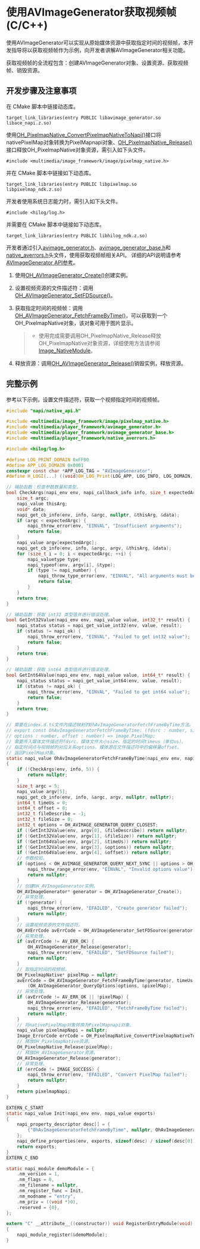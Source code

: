 # 使用AVImageGenerator获取视频帧(C/C++)

使用AVImageGenerator可以实现从原始媒体资源中获取指定时间的视频帧，本开发指导将以获取视频帧作为示例，向开发者讲解AVImageGenerator相关功能。

获取视频帧的全流程包含：创建AVImageGenerator对象、设置资源、获取视频帧、销毁资源。

## 开发步骤及注意事项
在 CMake 脚本中链接动态库。
```
target_link_libraries(entry PUBLIC libavimage_generator.so libace_napi.z.so)
```

使用[OH_PixelmapNative_ConvertPixelmapNativeToNapi()](../../reference/apis-image-kit/_image___native_module.md#oh_pixelmapnative_convertpixelmapnativetonapi)接口将nativePixelMap对象转换为PixelMapnapi对象、[OH_PixelmapNative_Release()](../../reference/apis-image-kit/_image___native_module.md#oh_pixelmapnative_release)接口释放OH_PixelmapNative对象资源，需引入如下头文件。
```
#include <multimedia/image_framework/image/pixelmap_native.h>
```

并在 CMake 脚本中链接如下动态库。
```
target_link_libraries(entry PUBLIC libpixelmap.so libpixelmap_ndk.z.so)
```

开发者使用系统日志能力时，需引入如下头文件。
```
#include <hilog/log.h>
```

并需要在 CMake 脚本中链接如下动态库。
```
target_link_libraries(entry PUBLIC libhilog_ndk.z.so)
```

开发者通过引入[avimage_generator.h](../../reference/apis-media-kit/capi-avimage-generator-h.md)、[avimage_generator_base.h](../../reference/apis-media-kit/capi-avimage-generator-base-h.md)和[native_averrors.h](../../reference/apis-avcodec-kit/native__averrors_8h.md)头文件，使用获取视频帧相关API。
详细的API说明请参考[AVImageGenerator API参考](../../reference/apis-media-kit/capi-avimagegenerator.md)。

1. 使用[OH_AVImageGenerator_Create()](../../reference/apis-media-kit/capi-avimage-generator-h.md#oh_avimagegenerator_create)创建实例。

2. 设置视频资源的文件描述符：调用[OH_AVImageGenerator_SetFDSource()](../../reference/apis-media-kit/capi-avimage-generator-h.md#oh_avimagegenerator_setfdsource)。

3. 获取指定时间的视频帧：调用[OH_AVImageGenerator_FetchFrameByTime()](../../reference/apis-media-kit/capi-avimage-generator-h.md#oh_avimagegenerator_fetchframebytime)，可以获取到一个OH_PixelmapNative对象，该对象可用于图片显示。
   > - 使用完成需要调用OH_PixelmapNative_Release释放OH_PixelmapNative对象资源，详细使用方法请参阅[Image_NativeModule](../../reference/apis-image-kit/_image___native_module.md)。

4. 释放资源：调用[OH_AVImageGenerator_Release()](../../reference/apis-media-kit/capi-avimage-generator-h.md#oh_avimagegenerator_release)销毁实例，释放资源。

## 完整示例

参考以下示例，设置文件描述符，获取一个视频指定时间的视频帧。

```c
#include "napi/native_api.h"

#include <multimedia/image_framework/image/pixelmap_native.h>
#include <multimedia/player_framework/avimage_generator.h>
#include <multimedia/player_framework/avimage_generator_base.h>
#include <multimedia/player_framework/native_averrors.h>

#include <hilog/log.h>

#define LOG_PRINT_DOMAIN 0xFF00
#define APP_LOG_DOMAIN 0x0001
constexpr const char *APP_LOG_TAG = "AVImageGenerator";
#define H_LOGI(...) ((void)OH_LOG_Print(LOG_APP, LOG_INFO, LOG_DOMAIN, APP_LOG_TAG, __VA_ARGS__))

// 辅助函数：检查参数数量和类型。
bool CheckArgs(napi_env env, napi_callback_info info, size_t expectedArgc) {
    size_t argc;
    napi_value thisArg;
    void* data;
    napi_get_cb_info(env, info, &argc, nullptr, &thisArg, &data);
    if (argc < expectedArgc) {
        napi_throw_error(env, "EINVAL", "Insufficient arguments");
        return false;
    }
    napi_value argv[expectedArgc];
    napi_get_cb_info(env, info, &argc, argv, &thisArg, &data);
    for (size_t i = 0; i < expectedArgc; ++i) {
        napi_valuetype type;
        napi_typeof(env, argv[i], &type);
        if (type != napi_number) {
            napi_throw_type_error(env, "EINVAL", "All arguments must be numbers");
            return false;
        }
    }
    return true;
}

// 辅助函数：获取 int32 类型值并进行错误处理。
bool GetInt32Value(napi_env env, napi_value value, int32_t* result) {
    napi_status status = napi_get_value_int32(env, value, result);
    if (status != napi_ok) {
        napi_throw_error(env, "EINVAL", "Failed to get int32 value");
        return false;
    }
    return true;
}

// 辅助函数：获取 int64 类型值并进行错误处理。
bool GetInt64Value(napi_env env, napi_value value, int64_t* result) {
    napi_status status = napi_get_value_int64(env, value, result);
    if (status != napi_ok) {
        napi_throw_error(env, "EINVAL", "Failed to get int64 value");
        return false;
    }
    return true;
}

// 需要在index.d.ts文件内描述映射的OhAvImageGeneratorFetchFrameByTime方法。
// export const OhAvImageGeneratorFetchFrameByTime: (fdsrc : number, size : number, timeus : number, 
// options : number, offset : number) => image.PixelMap; 
// 需要传入媒体文件描述符fdsrc、媒体文件大小size、指定的时间timeus（单位us）、
// 指定时间点与视频帧的对应关系options、媒体源在文件描述符中的偏移量offset。
// 返回PixelMap对象。
static napi_value OhAvImageGeneratorFetchFrameByTime(napi_env env, napi_callback_info info)
{
    if (!CheckArgs(env, info, 5)) {
        return nullptr;
    }
    size_t argc = 5;
    napi_value argv[5];
    napi_get_cb_info(env, info, &argc, argv, nullptr, nullptr);
    int64_t timeUs = 0;
    int64_t offset = 0;
    int32_t fileDescribe = -1;
    int32_t fileSize = 0;
    int32_t options = OH_AVIMAGE_GENERATOR_QUERY_CLOSEST;
    if (!GetInt32Value(env, argv[0], &fileDescribe)) return nullptr;
    if (!GetInt32Value(env, argv[1], &fileSize)) return nullptr;
    if (!GetInt64Value(env, argv[2], &timeUs)) return nullptr;
    if (!GetInt32Value(env, argv[3], &options)) return nullptr;
    if (!GetInt64Value(env, argv[4], &offset)) return nullptr;
    // 参数校验。
    if (options < OH_AVIMAGE_GENERATOR_QUERY_NEXT_SYNC || options > OH_AVIMAGE_GENERATOR_QUERY_CLOSEST) {
        napi_throw_range_error(env, "EINVAL", "Invalid options value");
        return nullptr;
    }
    // 创建OH_AVImageGenerator实例。
    OH_AVImageGenerator* generator = OH_AVImageGenerator_Create();
    // 异常处理。
    if (!generator) {
        napi_throw_error(env, "EFAILED", "Create generator failed");
        return nullptr;
    }
    // 设置视频资源的文件描述符。
    OH_AVErrCode avErrCode = OH_AVImageGenerator_SetFDSource(generator, fileDescribe, offset, fileSize);
    // 异常处理。
    if (avErrCode != AV_ERR_OK) {
        OH_AVImageGenerator_Release(generator);
        napi_throw_error(env, "EFAILED", "SetFDSource failed");
        return nullptr;
    }
    // 取指定时间的视频帧。
    OH_PixelmapNative* pixelMap = nullptr;
    avErrCode = OH_AVImageGenerator_FetchFrameByTime(generator, timeUs,
        (OH_AVImageGenerator_QueryOptions)options, &pixelMap);
    // 异常处理。
    if (avErrCode != AV_ERR_OK || !pixelMap) {
        OH_AVImageGenerator_Release(generator);
        napi_throw_error(env, "EFAILED", "FetchFrameByTime failed");
        return nullptr;
    }
    // 将nativePixelMap对象转换为PixelMapnapi对象。
    napi_value pixelmapNapi = nullptr;
    Image_ErrorCode errCode = OH_PixelmapNative_ConvertPixelmapNativeToNapi(env, pixelMap, &pixelmapNapi);
    // 释放OH_PixelmapNative资源。
    OH_PixelmapNative_Release(pixelMap);
    // 释放OH_AVImageGenerator资源。
    OH_AVImageGenerator_Release(generator);
    // 异常处理。
    if (errCode != IMAGE_SUCCESS) {
        napi_throw_error(env, "EFAILED", "Convert PixelMap failed");
        return nullptr;
    }
    return pixelmapNapi;
}

EXTERN_C_START
static napi_value Init(napi_env env, napi_value exports)
{
    napi_property_descriptor desc[] = {
        {"OhAvImageGeneratorFetchFrameByTime", nullptr, OhAvImageGeneratorFetchFrameByTime, nullptr, nullptr, nullptr, napi_default, nullptr},
    };
    napi_define_properties(env, exports, sizeof(desc) / sizeof(desc[0]), desc);
    return exports;
}
EXTERN_C_END

static napi_module demoModule = {
    .nm_version = 1,
    .nm_flags = 0,
    .nm_filename = nullptr,
    .nm_register_func = Init,
    .nm_modname = "entry",
    .nm_priv = ((void *)0),
    .reserved = {0},
};

extern "C" __attribute__((constructor)) void RegisterEntryModule(void)
{
    napi_module_register(&demoModule);
}
```